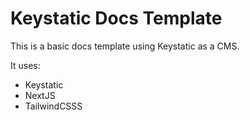 # Keystatic Docs Template

This is a basic docs template using Keystatic as a CMS.

It uses:

- Keystatic
- NextJS
- TailwindCSSS